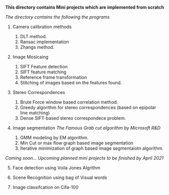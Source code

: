 **This directory contains Mini projects which are implemented from scratch**

_The directory contains the following the programs_

1. Camera calibration methods 
	1. DLT method. 
	2. Ransac implementation
	3. Zhangs method. 

2. Image Mosicaing 
 	1. SIFT Feature detection
 	2. SIFT feature matching
 	3. Reference frame transformation
 	4. Stitching of images based on the features found. 

3. Stereo Correspondences
 	1. Brute Force window based correlation method. 
 	2. Greedy algorithm for stereo correspondences (based on epipolar line matching)
 	3. Dense SIFT-based stereo correspondece problem.

4. Image segmentation _The Famous Grab cut algorithm by Microsoft R&D_
   1. GMM modeling by EM algorithm. 
   2. Min Cut or max flow graph based image segmentation
   3. Iterative minimization of graph based image segmentaiotn algorithm. 

_Coming soon... Upcoming planned mini projects to be finished by April 2021_

5.  Face detection using Voila Jones Algrithm

6.  Scene Recognition using bag of Visual words

9.  Image classifcation on Cifa-100
